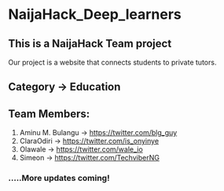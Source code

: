 # NaijaHack_Deep_learners
## This  is a NaijaHack Team project 

Our project is a website that connects students to private tutors. 

## Category &rarr; Education  

##  Team Members:
1.  Aminu M. Bulangu &rarr; https://twitter.com/blg_guy 
3. ClaraOdiri &rarr; https://twitter.com/is_onyinye 
4. Olawale &rarr; https://twitter.com/wale_io 
5. Simeon &rarr; https://twitter.com/TechviberNG 


### .....More updates coming!